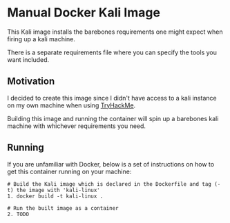 # Manual Docker Kali Image

This Kali image installs the barebones requirements one might expect when firing up a kali machine.

There is a separate requirements file where you can specify the tools you want included.

## Motivation

I decided to create this image since I didn't have access to a kali instance on my own machine when using [TryHackMe](https://tryhackme.com).

Building this image and running the container will spin up a barebones kali machine with whichever requirements you need.

## Running

If you are unfamiliar with Docker, below is a set of instructions on how to get this container running on your machine:

```
# Build the Kali image which is declared in the Dockerfile and tag (-t) the image with 'kali-linux'
1. docker build -t kali-linux .

# Run the built image as a container
2. TODO
```
